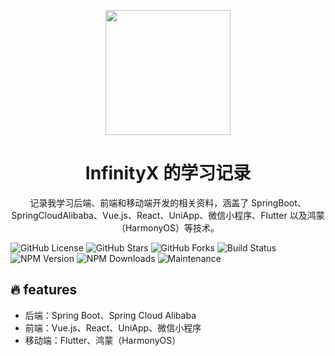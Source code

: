 <p align="center">
<img src="https://niit-soft.oss-cn-hangzhou.aliyuncs.com/logo/logo.png" style="width:200px;" />
</p>
<h1 align="center">InfinityX 的学习记录</h1>
<p align="center">
记录我学习后端、前端和移动端开发的相关资料，涵盖了 SpringBoot、SpringCloudAlibaba、Vue.js、React、UniApp、微信小程序、Flutter 以及鸿蒙（HarmonyOS）等技术。
</p>

<p>
<!-- 后面可以加入 ?color=red 这样的参数改变徽章颜色，默认为绿色 -->

![GitHub License](https://img.shields.io/github/license/mqxu/vue3-ts-docs)
![GitHub Stars](https://img.shields.io/github/stars/mqxu/vue3-ts-docs)
![GitHub Forks](https://img.shields.io/github/forks/mqxu/vue3-ts-docs)
![Build Status](https://img.shields.io/github/workflow/status/mqxu/vue3-ts-docs/CI)
![NPM Version](https://img.shields.io/npm/v/vue)
![NPM Downloads](https://img.shields.io/npm/dw/vue)
![Maintenance](https://img.shields.io/maintenance/yes/2024)

</p>

## 🔥 features

- 后端：Spring Boot、Spring Cloud Alibaba
- 前端：Vue.js、React、UniApp、微信小程序
- 移动端：Flutter、鸿蒙（HarmonyOS）
